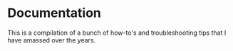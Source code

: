 # Documentation
This is a compilation of a bunch of how-to's and troubleshooting tips that I have amassed over the years.
